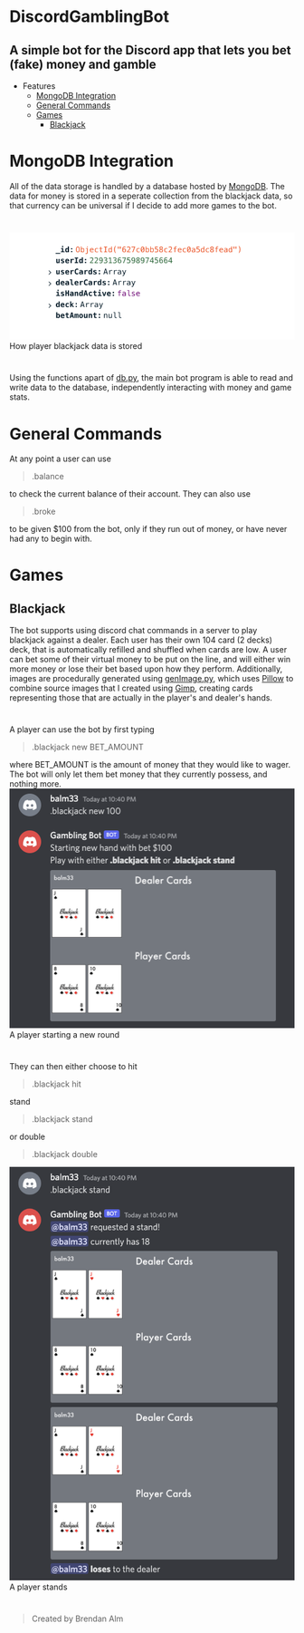 # DiscordGamblingBot
## A simple bot for the Discord app that lets you bet (fake) money and gamble

- Features
  - [MongoDB Integration](#mongodb-integration)
  - [General Commands](#general-commands)
  - [Games](#games)
    - [Blackjack](#blackjack) 

# MongoDB Integration
All of the data storage is handled by a database hosted by [MongoDB](https://mongodb.com). The data for money is stored in a seperate collection from the blackjack data, so that currency can be universal if I decide to add more games to the bot.
#
![An example of how player data is stored](readme-images/mongoEx.png)
How player blackjack data is stored
#
Using the functions apart of [db.py](db.py), the main bot program is able to read and write data to the database, independently interacting with money and game stats.

# General Commands
At any point a user can use
> .balance

to check the current balance of their account. They can also use
> .broke

to be given $100 from the bot, only if they run out of money, or have never had any to begin with.

# Games
## Blackjack
The bot supports using discord chat commands in a server to play blackjack against a dealer. Each user has their own 104 card (2 decks) deck, that is automatically refilled and shuffled when cards are low. A user can bet some of their virtual money to be put on the line, and will either win more money or lose their bet based upon how they perform. Additionally, images are procedurally generated using [genImage.py](genImage.py), which uses [Pillow](https://pillow.readthedocs.io/en/stable/) to combine source images that I created using [Gimp](https://www.gimp.org/), creating cards representing those that are actually in the player's and dealer's hands.

#
A player can use the bot by first typing
> .blackjack new BET_AMOUNT

where BET_AMOUNT is the amount of money that they would like to wager. The bot will only let them bet money that they currently possess, and nothing more.
![A player starting a round of blackjack](readme-images/blackjackEx1.png)
A player starting a new round
#
They can then either choose to hit
> .blackjack hit

stand
> .blackjack stand

or double
>.blackjack double

![A player stands](readme-images/blackjackEx2.png)
A player stands

#
> Created by Brendan Alm
